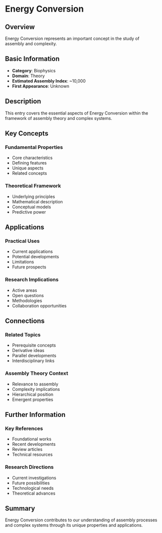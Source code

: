 # Energy Conversion

## Overview

Energy Conversion represents an important concept in the study of assembly and complexity.

## Basic Information

- **Category**: Biophysics
- **Domain**: Theory
- **Estimated Assembly Index**: ~10,000
- **First Appearance**: Unknown

## Description

This entry covers the essential aspects of Energy Conversion within the framework of assembly theory and complex systems.

## Key Concepts

### Fundamental Properties
- Core characteristics
- Defining features
- Unique aspects
- Related concepts

### Theoretical Framework
- Underlying principles
- Mathematical description
- Conceptual models
- Predictive power

## Applications

### Practical Uses
- Current applications
- Potential developments
- Limitations
- Future prospects

### Research Implications
- Active areas
- Open questions
- Methodologies
- Collaboration opportunities

## Connections

### Related Topics
- Prerequisite concepts
- Derivative ideas
- Parallel developments
- Interdisciplinary links

### Assembly Theory Context
- Relevance to assembly
- Complexity implications
- Hierarchical position
- Emergent properties

## Further Information

### Key References
- Foundational works
- Recent developments
- Review articles
- Technical resources

### Research Directions
- Current investigations
- Future possibilities
- Technological needs
- Theoretical advances

## Summary

Energy Conversion contributes to our understanding of assembly processes and complex systems through its unique properties and applications.
